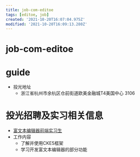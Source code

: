 ```yaml
---
title: job-com-editoe
tags: [editoe, job]
created: '2021-10-20T16:07:04.975Z'
modified: '2021-10-20T16:09:13.280Z'
---
```


# job-com-editoe

# guide

- 投光地址
  - 浙江省杭州市余杭区仓前街道欧美金融城T4美国中心 3106
# 投光招聘及实习相关信息
- [富文本编辑器前端实习生](https://www.shixiseng.com/intern/inn_2a8qh4de5rnf)
- 工作内容
  - 了解并使用CKE5框架
  - 学习开发富文本编辑器的部分功能
